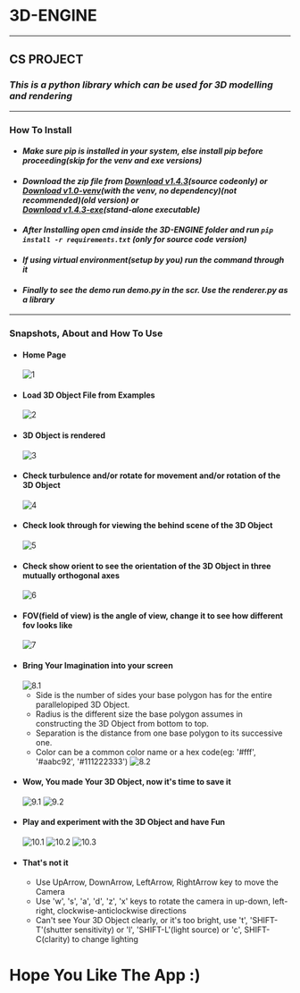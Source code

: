 # 3D-ENGINE
---
## **CS PROJECT**
### ***This is a python library which can be used for 3D modelling and rendering***
---
### How To Install
* #### _Make sure pip is installed in your system, else install pip before proceeding(skip for the venv and exe versions)_
* #### _Download the zip file from [Download v1.4.3](https://github.com/Amith225/3D-ENGINE/archive/v1.4.3.zip)(source codeonly) or <br>[Download v1.0-venv](https://github.com/Amith225/3D-ENGINE/archive/v1.0.zip)(with the venv, no dependency)(not recommended)(old version) or <br>[Download v1.4.3-exe](https://github.com/Amith225/3D-ENGINE/archive/v1.4.3-exe.zip)(stand-alone executable)_
* #### _After Installing open cmd inside the 3D-ENGINE folder and run ```pip install -r requirements.txt``` (only for source code version)_
* #### _If using virtual environment(setup by you) run the command through it_
* #### _Finally to see the demo run demo.py in the scr. Use the renderer.py as a library_
---
### Snapshots, About and How To Use
* #### Home Page
  ![1](__data__/assets/Screenshot%20(1).png)
* #### Load 3D Object File from Examples
  ![2](__data__/assets/Screenshot%20(2).png)
* #### 3D Object is rendered
  ![3](__data__/assets/Screenshot%20(3).png)
* #### Check turbulence and/or rotate for movement and/or rotation of the 3D Object
  ![4](__data__/assets/Screenshot%20(4).png)
* #### Check look through for viewing the behind scene of the 3D Object
  ![5](__data__/assets/Screenshot%20(5).png)
* #### Check show orient to see the orientation of the 3D Object in three mutually orthogonal axes
  ![6](__data__/assets/Screenshot%20(6).png)
* #### FOV(field of view) is the angle of view, change it to see how different fov looks like
  ![7](__data__/assets/Screenshot%20(7).png)
* #### Bring Your Imagination into your screen
  ![8.1](__data__/assets/Explain.png)
  - Side is the number of sides your base polygon has for the entire parallelopiped 3D Object.
  - Radius is the different size the base polygon assumes in constructing the 3D Object from bottom to top.
  - Separation is the distance from one base polygon to its successive one.
  - Color can be a common color name or a hex code(eg: '#fff', '#aabc92', '#111222333')
    ![8.2](__data__/assets/Screenshot%20(8).png)
* #### Wow, You made Your 3D Object, now it's time to save it
  ![9.1](__data__/assets/Screenshot%20(9).png)
  ![9.2](__data__/assets/Screenshot%20(10).png)
* #### Play and experiment with the 3D Object and have Fun
  ![10.1](__data__/assets/Screenshot%20(11).png)
  ![10.2](__data__/assets/Screenshot%20(12).png)
  ![10.3](__data__/assets/Screenshot%20(13).png)
* #### That's not it
  - Use UpArrow, DownArrow, LeftArrow, RightArrow key to move the Camera
  - Use 'w', 's', 'a', 'd', 'z', 'x' keys to rotate the camera in up-down, left-right, clockwise-anticlockwise directions
  - Can't see Your 3D Object clearly, or it's too bright, use 't', 'SHIFT-T'(shutter sensitivity) or
    'l', 'SHIFT-L'(light source) or 'c', SHIFT-C(clarity) to change lighting

# Hope You Like The App :)
